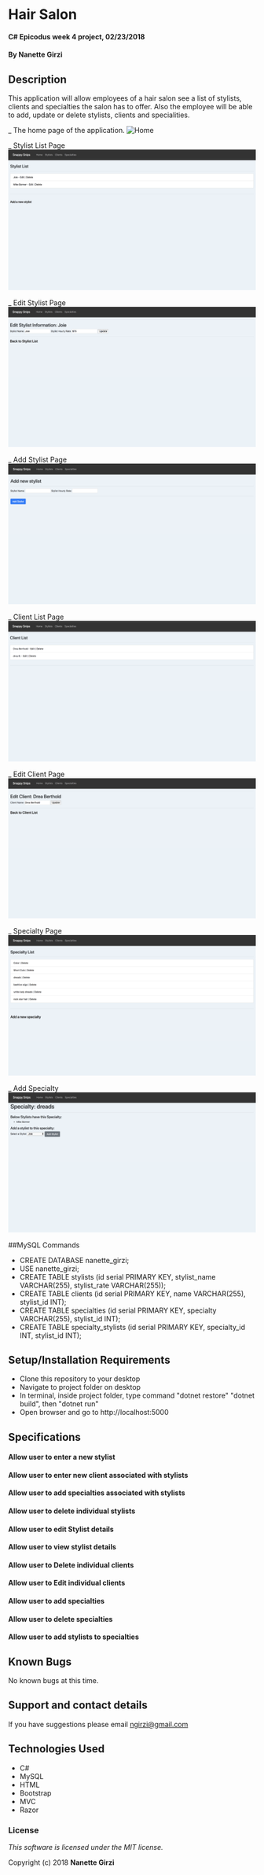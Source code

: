 # Hair Salon

#### C# Epicodus week 4 project, 02/23/2018

#### By **Nanette Girzi**

## Description

This application will allow employees of a hair salon see a list of stylists, clients and specialties the salon has to offer. Also the employee will be able to add, update or delete stylists, clients and specialities.

_ The home page of the application.
![Home](img/home.png)

_ Stylist List Page
![Home](img/stylistlist.png)

_ Edit Stylist Page
![Home](img/editstylist.png)

_ Add Stylist Page
![Home](img/addstylist.png)

_ Client List Page
![Home](img/clientlist.png)

_ Edit Client Page
![Home](img/editclient.png)

_ Specialty Page
![Home](img/specialty.png)

_ Add Specialty
![Home](img/addspecialty.png)




##MySQL Commands

- CREATE DATABASE nanette_girzi;
- USE nanette_girzi;
- CREATE TABLE stylists (id serial PRIMARY KEY, stylist_name VARCHAR(255), stylist_rate VARCHAR(255));
- CREATE TABLE clients (id serial PRIMARY KEY, name VARCHAR(255), stylist_id INT);
- CREATE TABLE specialties (id serial PRIMARY KEY, specialty VARCHAR(255), stylist_id INT);
- CREATE TABLE specialty_stylists (id serial PRIMARY KEY, specialty_id INT, stylist_id INT);



## Setup/Installation Requirements

* Clone this repository to your desktop
* Navigate to project folder on desktop
* In terminal, inside project folder, type command "dotnet restore" "dotnet build", then "dotnet run"
* Open browser and go to http://localhost:5000

## Specifications

#### Allow user to enter a new stylist
#### Allow user to enter new client associated with stylists
#### Allow user to add specialties associated with stylists
#### Allow user to delete individual stylists
#### Allow user to edit Stylist details
#### Allow user to view stylist details
#### Allow user to Delete individual clients
#### Allow user to Edit individual clients
#### Allow  user to add specialties
#### Allow user to delete specialties
#### Allow user to add stylists to specialties


## Known Bugs

No known bugs at this time.

## Support and contact details

If you have suggestions please email ngirzi@gmail.com

## Technologies Used

* C#
* MySQL
* HTML
* Bootstrap
* MVC  
* Razor

### License

*This software is licensed under the MIT license.*

Copyright (c) 2018 **Nanette Girzi**
